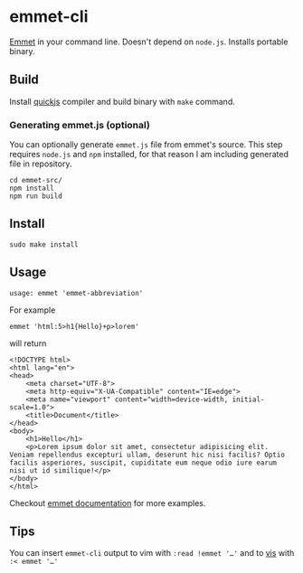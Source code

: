 # emmet-cli

[Emmet](https://emmet.io/) in your command line. Doesn't depend on `node.js`. Installs portable binary.

## Build

Install [quickjs](https://bellard.org/quickjs/) compiler and build binary with `make` command.

### Generating emmet.js (optional)

You can optionally generate `emmet.js` file from emmet's source. This step requires `node.js` and `npm` installed, for that reason I am including generated file in repository.

```
cd emmet-src/
npm install
npm run build
```

## Install

```
sudo make install
```

## Usage

```
usage: emmet 'emmet-abbreviation'
```

For example
```
emmet 'html:5>h1{Hello}+p>lorem'
```

will return
```
<!DOCTYPE html>
<html lang="en">
<head>
	<meta charset="UTF-8">
	<meta http-equiv="X-UA-Compatible" content="IE=edge">
	<meta name="viewport" content="width=device-width, initial-scale=1.0">
	<title>Document</title>
</head>
<body>
	<h1>Hello</h1>
	<p>Lorem ipsum dolor sit amet, consectetur adipisicing elit. Veniam repellendus excepturi ullam, deserunt hic nisi facilis? Optio facilis asperiores, suscipit, cupiditate eum neque odio iure earum nisi ut id similique!</p>
</body>
</html>
```

Checkout [emmet documentation](https://docs.emmet.io/) for more examples.

## Tips

You can insert `emmet-cli` output to vim with `:read !emmet '…'` and to [vis](https://git.sr.ht/~martanne/vis) with `:< emmet '…'`
